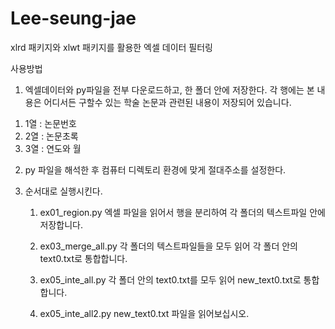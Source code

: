 # Lee-seung-jae
xlrd 패키지와 xlwt 패키지를 활용한 엑셀 데이터 필터링

사용방법

1. 엑셀데이터와 py파일을 전부 다운로드하고, 한 폴더 안에 저장한다.
각 행에는 본 내용은 어디서든 구할수 있는 학술 논문과 관련된 내용이 저장되어 있습니다.

  1) 1열 : 논문번호
  2) 2열 : 논문초록
  3) 3열 : 연도와 월
  
  
  
2. py 파일을 해석한 후 컴퓨터 디렉토리 환경에 맞게 절대주소를 설정한다.




3. 순서대로 실행시킨다.

    1) ex01_region.py
    엑셀 파일을 읽어서 행을 분리하여 각 폴더의 텍스트파일 안에 저장합니다.


    2) ex03_merge_all.py
    각 폴더의 텍스트파일들을 모두 읽어 각 폴더 안의 text0.txt로 통합합니다.


    3) ex05_inte_all.py
    각 폴더 안의 text0.txt를 모두 읽어 new_text0.txt로 통합합니다.


    4) ex05_inte_all2.py
    new_text0.txt 파일을 읽어보십시오.
